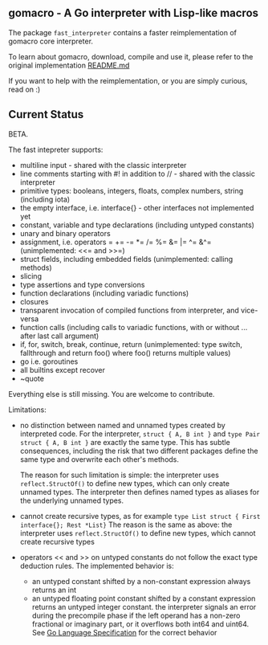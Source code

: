## gomacro - A Go interpreter with Lisp-like macros

The package `fast_interpreter` contains a faster reimplementation of gomacro core interpreter.

To learn about gomacro, download, compile and use it, please refer to the original implementation [README.md](../README.md)

If you want to help with the reimplementation, or you are simply curious, read on :)

## Current Status

BETA.

The fast intepreter supports:
* multiline input - shared with the classic interpreter
* line comments starting with #! in addition to // - shared with the classic interpreter
* primitive types: booleans, integers, floats, complex numbers, string (including iota)
* the empty interface, i.e. interface{} - other interfaces not implemented yet
* constant, variable and type declarations (including untyped constants)
* unary and binary operators
* assignment, i.e. operators = += -= *= /= %= &= |= ^= &^= (unimplemented: <<= and >>=)
* struct fields, including embedded fields (unimplemented: calling methods)
* slicing
* type assertions and type conversions
* function declarations (including variadic functions)
* closures
* transparent invocation of compiled functions from interpreter, and vice-versa
* function calls (including calls to variadic functions, with or without ... after last call argument)
* if, for, switch, break, continue, return (unimplemented: type switch, fallthrough and return foo() where foo() returns multiple values)
* go i.e. goroutines
* all builtins except recover
* ~quote

Everything else is still missing. You are welcome to contribute.

Limitations:
* no distinction between named and unnamed types created by interpreted code.
  For the interpreter, `struct { A, B int }` and `type Pair struct { A, B int }`
  are exactly the same type. This has subtle consequences, including the risk
  that two different packages define the same type and overwrite each other's methods.

  The reason for such limitation is simple: the interpreter uses `reflect.StructOf()`
  to define new types, which can only create unnamed types.
  The interpreter then defines named types as aliases for the underlying unnamed types.

* cannot create recursive types, as for example `type List struct { First interface{}; Rest *List}`
  The reason is the same as above: the interpreter uses `reflect.StructOf()` to define new types,
  which cannot create recursive types

* operators << and >> on untyped constants do not follow the exact type deduction rules.
  The implemented behavior is:
  * an untyped constant shifted by a non-constant expression always returns an int
  * an untyped floating point constant shifted by a constant expression returns an untyped integer constant.
    the interpreter signals an error during the precompile phase
    if the left operand has a non-zero fractional or imaginary part,
    or it overflows both int64 and uint64.
  See [Go Language Specification](https://golang.org/ref/spec#Operators) for the correct behavior

